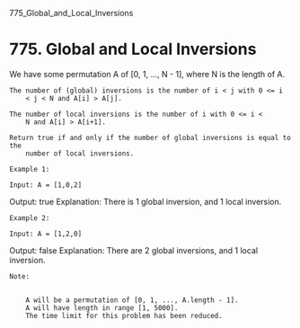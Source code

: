 775_Global_and_Local_Inversions
# 775. Global and Local Inversions

We have some permutation A of [0, 1, ..., N - 1], where
        N is the length of A.

    The number of (global) inversions is the number of i < j with 0 <= i
        < j < N and A[i] > A[j].

    The number of local inversions is the number of i with 0 <= i <
        N and A[i] > A[i+1].

    Return true if and only if the number of global inversions is equal to the
        number of local inversions.

    Example 1:

    Input: A = [1,0,2]
Output: true
Explanation: There is 1 global inversion, and 1 local inversion.

    Example 2:

    Input: A = [1,2,0]
Output: false
Explanation: There are 2 global inversions, and 1 local inversion.

    Note:

    
        A will be a permutation of [0, 1, ..., A.length - 1].
        A will have length in range [1, 5000].
        The time limit for this problem has been reduced.